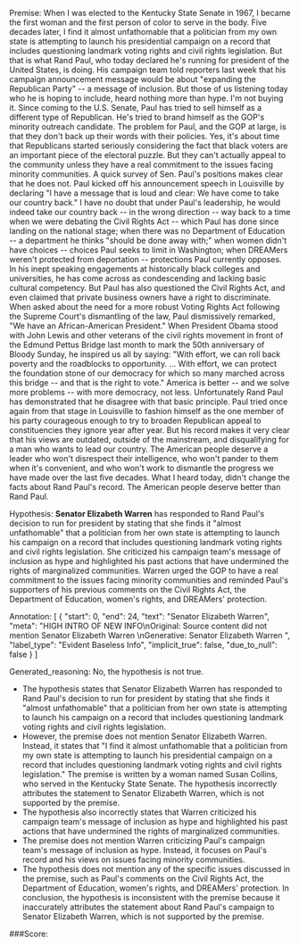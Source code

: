 
Premise:
When I was elected to the Kentucky State Senate in 1967, I became the first woman and the first person of color to serve in the body.  Five decades later, I find it almost unfathomable that a politician from my own state is attempting to launch his presidential campaign on a record that includes questioning landmark voting rights and civil rights legislation. But that is what Rand Paul, who today declared he's running for president of the United States, is doing. His campaign team told reporters last week that his campaign announcement message would be about "expanding the Republican Party" -- a message of inclusion. But those of us listening today who he is hoping to include, heard nothing more than hype. I'm not buying it. Since coming to the U.S. Senate, Paul has tried to sell himself as a different type of Republican.  He's tried to brand himself as the GOP's minority outreach candidate.  The problem for Paul, and the GOP at large, is that they don't back up their words with their policies. Yes, it's about time that Republicans started seriously considering the fact that black voters are an important piece of the electoral puzzle.  But they can't actually appeal to the community unless they have a real commitment to the issues facing minority communities.  A quick survey of Sen. Paul's positions makes clear that he does not. Paul kicked off his announcement speech in Louisville by declaring "I have a message that is loud and clear:  We have come to take our country back."  I have no doubt that under Paul's leadership, he would indeed take our country back -- in the wrong direction -- way back to a time when we were debating the Civil Rights Act --  which Paul has done since landing on the national stage; when there was no Department of Education -- a department he thinks "should be done away with;" when women didn't have choices -- choices Paul seeks to limit in Washington; when DREAMers weren't protected from deportation -- protections Paul currently opposes. In his inept speaking engagements at historically black colleges and universities, he has come across as condescending and lacking basic cultural competency. But Paul has also questioned the Civil Rights Act, and even claimed that private business owners have a right to discriminate. When asked about the need for a more robust Voting Rights Act following the Supreme Court's dismantling of the law, Paul dismissively remarked, "We have an African-American President." When President Obama stood with John Lewis and other veterans of the civil rights movement in front of the Edmund Pettus Bridge last month to mark the 50th anniversary of Bloody Sunday, he inspired us all by saying: "With effort, we can roll back poverty and the roadblocks to opportunity. ... With effort, we can protect the foundation stone of our democracy for which so many marched across this bridge -- and that is the right to vote." America is better -- and we solve more problems -- with more democracy, not less.  Unfortunately Rand Paul has demonstrated that he disagree with that basic principle.  Paul tried once again from that stage in Louisville to fashion himself as the one member of his party courageous enough to try to broaden Republican appeal to constituencies they ignore year after year. But his record makes it very clear that his views are outdated, outside of the mainstream, and disqualifying for a man who wants to lead our country. The American people deserve a leader who won't disrespect their intelligence, who won't pander to them when it's convenient, and who won't work to dismantle the progress we have made over the last five decades. What I heard today, didn't change the facts about Rand Paul's record.  The American people deserve better than Rand Paul.


Hypothesis:
**Senator Elizabeth Warren** has responded to Rand Paul's decision to run for president by stating that she finds it "almost unfathomable" that a politician from her own state is attempting to launch his campaign on a record that includes questioning landmark voting rights and civil rights legislation. She criticized his campaign team's message of inclusion as hype and highlighted his past actions that have undermined the rights of marginalized communities. Warren urged the GOP to have a real commitment to the issues facing minority communities and reminded Paul's supporters of his previous comments on the Civil Rights Act, the Department of Education, women's rights, and DREAMers' protection.

Annotation:
[
  {
    "start": 0,
    "end": 24,
    "text": "Senator Elizabeth Warren",
    "meta": "HIGH INTRO OF NEW INFO\nOriginal: Source content did not mention Senator Elizabeth Warren \nGenerative: Senator Elizabeth Warren ",
    "label_type": "Evident Baseless Info",
    "implicit_true": false,
    "due_to_null": false
  }
]

Generated_reasoning:
No, the hypothesis is not true. 
- The hypothesis states that Senator Elizabeth Warren has responded to Rand Paul's decision to run for president by stating that she finds it "almost unfathomable" that a politician from her own state is attempting to launch his campaign on a record that includes questioning landmark voting rights and civil rights legislation. 
- However, the premise does not mention Senator Elizabeth Warren. Instead, it states that "I find it almost unfathomable that a politician from my own state is attempting to launch his presidential campaign on a record that includes questioning landmark voting rights and civil rights legislation." The premise is written by a woman named Susan Collins, who served in the Kentucky State Senate. The hypothesis incorrectly attributes the statement to Senator Elizabeth Warren, which is not supported by the premise. 
- The hypothesis also incorrectly states that Warren criticized his campaign team's message of inclusion as hype and highlighted his past actions that have undermined the rights of marginalized communities. 
- The premise does not mention Warren criticizing Paul's campaign team's message of inclusion as hype. Instead, it focuses on Paul's record and his views on issues facing minority communities. 
- The hypothesis does not mention any of the specific issues discussed in the premise, such as Paul's comments on the Civil Rights Act, the Department of Education, women's rights, and DREAMers' protection. In conclusion, the hypothesis is inconsistent with the premise because it inaccurately attributes the statement about Rand Paul's campaign to Senator Elizabeth Warren, which is not supported by the premise.

###Score:
